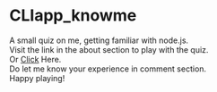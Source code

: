 # CLIapp_knowme
A small quiz on me, getting familiar with node.js.<br>
Visit the link in the about section to play with the quiz.<br> Or [Click](https://replit.com/@NehaShanbhag1/CLIappknowme) Here.<br>
Do let me know your experience in comment section.<br>
Happy playing!
